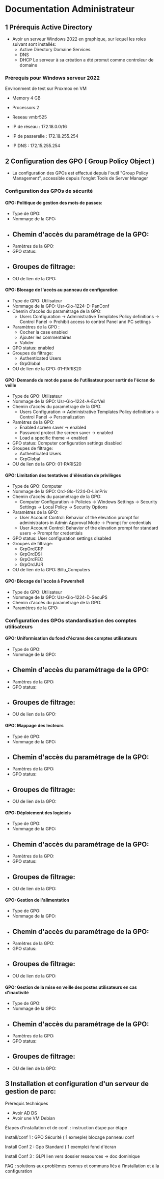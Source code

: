 # Documentation Administrateur 
 
## 1 Prérequis Active Directory 

- Avoir un serveur Windows 2022 en graphique, sur lequel les roles suivant sont installés:
  - Active Directory Domaine Services 
  - DNS 
  - DHCP
Le serveur à sa création a été promut comme controleur de domaine

### Prérequis pour Windows serveur 2022

Environment de test sur Proxmox en VM

* Memory      4 GB
    
* Processors  2 
    
* Reseau      vmbr525

* IP de réseau     : 172.18.0.0/16 
  
* IP de passerelle : 172.18.255.254 
  
* IP DNS           : 172.15.255.254 


## 2 Configuration des GPO ( Group Policy Object )
 - La configuration des GPOs est effectué depuis l'outil "Group Policy Management", accessible depuis l'onglet Tools de Server Manager
 
### Configuration des GPOs de sécurité

#### GPO: Politique de gestion des mots de passes:
- Type de GPO: 
- Nommage de la GPO: 
- Chemin d'accès du paramétrage de la GPO: 
  - 
- Pamètres de la GPO:
- GPO status: 
- Groupes de filtrage:
   - 
- OU de lien de la GPO:

#### GPO: Blocage de l'accès au panneau de configuration
- Type de GPO: Utilisateur
- Nommage de la GPO: Usr-Glo-1224-D-PanConf
- Chemin d'accès du paramétrage de la GPO:
   - Users Configuration -> Administrative Templates Policy definitions -> Control Panel -> Prohibit access to control Panel and PC settings
- Paramètres de la GPO : 
   - Cocher la case enabled
   - Ajouter les commentaires 
   - Valider
- GPO status: enabled
- Groupes de filtrage:
   - Authenticated Users
   - GrpGlobal
- OU de lien de la GPO: 01-PARIS20

#### GPO: Demande du mot de passe de l'utilisateur pour sortir de l'écran de veille
- Type de GPO: Utilisateur
- Nommage de la GPO: Usr-Glo-1224-A-EcrVeil
- Chemin d'accès du paramétrage de la GPO: 
  - Users Configuration -> Administrative Templates Policy definitions -> Control Panel -> Personalization
- Pamètres de la GPO:
  - Enabled screen saver -> enabled
  - Password protect the screen saver -> enabled
  - Load a specific theme -> enabled 
- GPO status: Computer configuration settings disabled
- Groupes de filtrage:
   - Authenticated Users
   - GrpGlobal
- OU de lien de la GPO: 01-PARIS20

#### GPO: Limitation des tentatives d'élévation de privilèges
- Type de GPO: Computer
- Nommage de la GPO: Ord-Glo-1224-D-LimPriv
- Chemin d'accès du paramétrage de la GPO:
  - Computer Configuration -> Policies -> Windows Settings -> Security Settings -> Local Policy -> Security Options
- Paramètres de la GPO: 
  - User Account Control: Behavior of the elevation prompt for administrators in Admin Approval Mode -> Prompt for credentials
  - User Account Control: Behavior of the elevation prompt for standard users -> Prompt for credentials
- GPO status: User configuration settings disabled
- Groupes de filtrage:
   - GrpOrdCRP
   - GrpOrdDSI
   - GrpOrdFEC
   - GrpOrdJUR
- OU de lien de la GPO: Billu_Computers

#### GPO: Blocage de l'accès à Powershell
- Type de GPO: Utilisateur
- Nommage de la GPO: Usr-Glo-1224-D-SecuPS
- Chemin d'accès du paramétrage de la GPO: 
- Paramètres de la GPO: 

### Configuration des GPOs standardisation des comptes utilisateurs 

#### GPO: Uniformisation du fond d'écrans des comptes utilisateurs
- Type de GPO: 
- Nommage de la GPO: 
- Chemin d'accès du paramétrage de la GPO: 
  - 
- Pamètres de la GPO:
- GPO status: 
- Groupes de filtrage:
   - 
- OU de lien de la GPO:

#### GPO: Mappage des lecteurs
- Type de GPO: 
- Nommage de la GPO: 
- Chemin d'accès du paramétrage de la GPO: 
  - 
- Pamètres de la GPO:
- GPO status: 
- Groupes de filtrage:
   - 
- OU de lien de la GPO:

#### GPO: Déploiement des logiciels
- Type de GPO: 
- Nommage de la GPO: 
- Chemin d'accès du paramétrage de la GPO: 
  - 
- Pamètres de la GPO:
- GPO status: 
- Groupes de filtrage:
   - 
- OU de lien de la GPO:
#### GPO: Gestion de l'alimentation
- Type de GPO: 
- Nommage de la GPO: 
- Chemin d'accès du paramétrage de la GPO: 
  - 
- Pamètres de la GPO:
- GPO status: 
- Groupes de filtrage:
   - 
- OU de lien de la GPO:

#### GPO: Gestion de la mise en veille des postes utilisateurs en cas d'inactivité
- Type de GPO: 
- Nommage de la GPO: 
- Chemin d'accès du paramétrage de la GPO: 
  - 
- Pamètres de la GPO:
- GPO status: 
- Groupes de filtrage:
   - 
- OU de lien de la GPO:

## 3 Installation et configuration d'un serveur de gestion de parc: 


Prérequis techniques
- Avoir AD DS
- Avoir une VM Debian
  
Étapes d'installation et de conf. : instruction étape par étape

Install/conf 1 : GPO Sécurité ( 1 exmeple) blocage panneau conf

Install Conf 2 : Gpo Standard ( 1 exemple) fond d'écran

Install Conf 3 : GLPI 
lien vers dossier ressources -> doc dominique

FAQ : solutions aux problèmes connus et communs liés à l’installation et à la configuration
